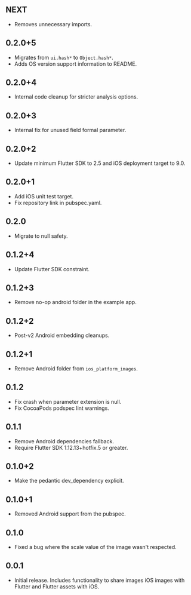 ## NEXT

* Removes unnecessary imports.

## 0.2.0+5

* Migrates from `ui.hash*` to `Object.hash*`.
* Adds OS version support information to README.

## 0.2.0+4

* Internal code cleanup for stricter analysis options.

## 0.2.0+3

* Internal fix for unused field formal parameter.

## 0.2.0+2

* Update minimum Flutter SDK to 2.5 and iOS deployment target to 9.0.

## 0.2.0+1

* Add iOS unit test target.
* Fix repository link in pubspec.yaml.

## 0.2.0

* Migrate to null safety.

## 0.1.2+4

* Update Flutter SDK constraint.

## 0.1.2+3

* Remove no-op android folder in the example app.

## 0.1.2+2

* Post-v2 Android embedding cleanups.

## 0.1.2+1

* Remove Android folder from `ios_platform_images`.

## 0.1.2

* Fix crash when parameter extension is null.
* Fix CocoaPods podspec lint warnings.

## 0.1.1

* Remove Android dependencies fallback.
* Require Flutter SDK 1.12.13+hotfix.5 or greater.

## 0.1.0+2

* Make the pedantic dev_dependency explicit.

## 0.1.0+1

* Removed Android support from the pubspec.

## 0.1.0

* Fixed a bug where the scale value of the image wasn't respected.

## 0.0.1

* Initial release.  Includes functionality to share images iOS images with Flutter
and Flutter assets with iOS.
